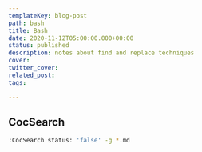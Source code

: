 ```yaml
---
templateKey: blog-post
path: bash
title: Bash
date: 2020-11-12T05:00:00.000+00:00
status: published
description: notes about find and replace techniques
cover:
twitter_cover:
related_post: 
tags:

---
```


## CocSearch


``` bash
:CocSearch status: 'false' -g *.md
```


